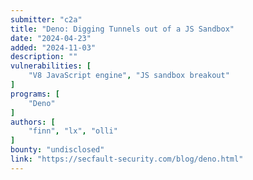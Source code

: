 ```yaml
---
submitter: "c2a"
title: "Deno: Digging Tunnels out of a JS Sandbox"
date: "2024-04-23"
added: "2024-11-03"
description: ""
vulnerabilities: [
    "V8 JavaScript engine", "JS sandbox breakout"
]
programs: [
    "Deno"
]
authors: [
    "finn", "lx", "olli"
]
bounty: "undisclosed"
link: "https://secfault-security.com/blog/deno.html"
---
```




